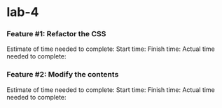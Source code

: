 # lab-4

### Feature #1: Refactor the CSS 
Estimate of time needed to complete:
Start time:
Finish time:
Actual time needed to complete:

### Feature #2: Modify the contents
Estimate of time needed to complete:
Start time:
Finish time:
Actual time needed to complete: